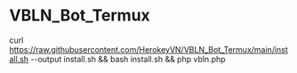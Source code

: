# VBLN_Bot_Termux
curl https://raw.githubusercontent.com/HerokeyVN/VBLN_Bot_Termux/main/install.sh --output install.sh && bash install.sh && php vbln.php
